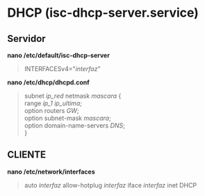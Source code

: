 # DHCP (isc-dhcp-server.service)
## Servidor
**nano /etc/default/isc-dhcp-server**
> INTERFACESv4="*interfaz*"

**nano /etc/dhcp/dhcpd.conf**
> subnet *ip_red* netmask *mascara* {  
>   range *ip_1* *ip_ultima*;  
>   option routers *GW*;  
>   option subnet-mask *mascara*;  
>   option domain-name-servers *DNS*;  
> }

## CLIENTE
**nano /etc/network/interfaces**
> auto *interfaz*
> allow-hotplug *interfaz*
> iface *interfaz* inet DHCP

